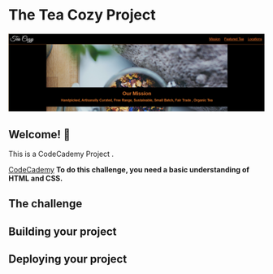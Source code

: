 
# The Tea Cozy Project

![Page view](./resource/page_demo.png)

## Welcome! 👋

This is a CodeCademy Project . 


[CodeCademy](https://www.codecademy.com) 
**To do this challenge, you need a basic understanding of HTML and CSS.**

## The challenge

## Building your project


## Deploying your project

